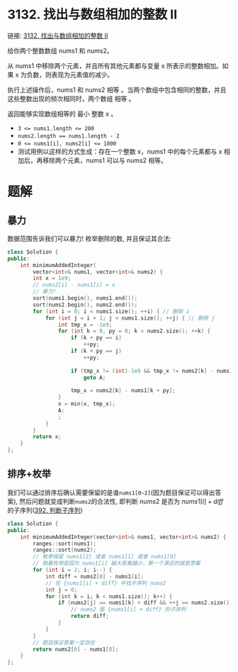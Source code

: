 # 3132. 找出与数组相加的整数 II
链接: [3132. 找出与数组相加的整数 II](https://leetcode.cn/problems/find-the-integer-added-to-array-ii/)

给你两个整数数组 nums1 和 nums2。

从 nums1 中移除两个元素，并且所有其他元素都与变量 x 所表示的整数相加。如果 x 为负数，则表现为元素值的减少。

执行上述操作后，nums1 和 nums2 相等 。当两个数组中包含相同的整数，并且这些整数出现的频次相同时，两个数组 相等 。

返回能够实现数组相等的 最小 整数 x 。

- `3 <= nums1.length <= 200`
- `nums2.length == nums1.length - 2`
- `0 <= nums1[i], nums2[i] <= 1000`
- 测试用例以这样的方式生成：存在一个整数 x，nums1 中的每个元素都与 x 相加后，再移除两个元素，nums1 可以与 nums2 相等。

# 题解
## 暴力
数据范围告诉我们可以暴力! 枚举删除的数, 并且保证其合法:

```C++
class Solution {
public:
    int minimumAddedInteger(
        vector<int>& nums1, vector<int>& nums2) {
        int x = 1e9;
        // nums2[i] - nums1[i] = x
        // 暴力!
        sort(nums1.begin(), nums1.end());
        sort(nums2.begin(), nums2.end());
        for (int i = 0; i < nums1.size(); ++i) { // 删除 i
            for (int j = i + 1; j < nums1.size(); ++j) { // 删除 j
                int tmp_x = -1e9;
                for (int k = 0, py = 0; k < nums2.size(); ++k) {
                    if (k + py == i)
                        ++py;
                    if (k + py == j)
                        ++py;
                    
                    if (tmp_x != (int)-1e9 && tmp_x != nums2[k] - nums1[k + py])
                        goto A;
                    
                    tmp_x = nums2[k] - nums1[k + py];
                }
                x = min(x, tmp_x);
                A:
                ;
            }
        }
        return x;
    }
};
```

## 排序+枚举

我们可以通过排序后确认需要保留的是谁`nums1[0~2]`(因为题目保证可以得出答案), 然后问题就变成判断`nums2`的合法性, 即判断 $nums2$ 是否为 $nums1[i] + diff$ 的子序列([392. 判断子序列](https://leetcode.cn/problems/is-subsequence/))

```C++
class Solution {
public:
    int minimumAddedInteger(vector<int>& nums1, vector<int>& nums2) {
        ranges::sort(nums1);
        ranges::sort(nums2);
        // 枚举保留 nums1[2] 或者 nums1[1] 或者 nums1[0]
        // 倒着枚举是因为 nums1[i] 越大答案越小，第一个满足的就是答案
        for (int i = 2; i; i--) {
            int diff = nums2[0] - nums1[i];
            // 在 {nums1[i] + diff} 中找子序列 nums2
            int j = 0;
            for (int k = i; k < nums1.size(); k++) {
                if (nums2[j] == nums1[k] + diff && ++j == nums2.size()) {
                    // nums2 是 {nums1[i] + diff} 的子序列
                    return diff;
                }
            }
        }
        // 题目保证答案一定存在
        return nums2[0] - nums1[0];
    }
};
```
